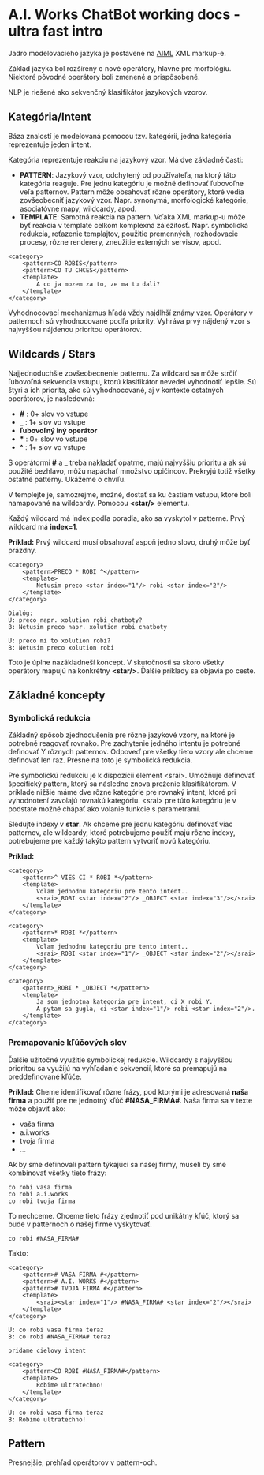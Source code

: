 # A.I. Works ChatBot working docs - ultra fast intro

Jadro modelovacieho jazyka je postavené na <a href="https://www.pandorabots.com/docs/" target="_blank">AIML</a> XML markup-e.

Základ jazyka bol rozšírený o nové operátory, hlavne pre morfológiu. Niektoré pôvodné operátory boli
zmenené a prispôsobené.

NLP je riešené ako sekvenčný klasifikátor jazykových vzorov.

## Kategória/Intent

Báza znalostí je modelovaná pomocou tzv. kategórií, jedna kategória reprezentuje
jeden intent.

Kategória reprezentuje reakciu na jazykový vzor. Má dve základné časti:
* **PATTERN**: Jazykový vzor, odchytený od používateľa, na ktorý táto kategória reaguje. Pre jednu kategóriu je možné definovať ľubovoľne veľa patternov.
Pattern môže obsahovať rôzne operátory, ktoré vedia zovšeobecniť jazykový vzor. Napr. synonymá, morfologické kategórie, asociatóvne mapy, wildcardy, apod.
* **TEMPLATE**: Samotná reakcia na pattern. Vďaka XML markup-u môže byť reakcia v template celkom komplexná záležitosť.
Napr. symbolická redukcia, reťazenie templajtov, použitie premenných, rozhodovacie procesy, rôzne renderery, zneužitie externých servisov, apod.

```
<category>
    <pattern>CO ROBIS</pattern>
    <pattern>CO TU CHCES</pattern>
    <template>
        A co ja mozem za to, ze ma tu dali?
    </template>
</category>
```

Vyhodnocovací mechanizmus hľadá vždy najdlhší známy vzor. Operátory v patternoch sú
vyhodnocované podľa priority. Vyhráva prvý nájdený vzor s najvyššou nájdenou prioritou operátorov.

## Wildcards / Stars

Najjednoduchšie zovšeobecnenie patternu. Za wildcard sa môže strčiť ľubovoľná sekvencia
vstupu, ktorú klasifikátor nevedel vyhodnotiť lepšie. Sú štyri a ich priorita,
ako sú vyhodnocované, aj v kontexte ostatných operátorov, je nasledovná:
* <b>#</b> : 0+ slov vo vstupe
* <b>_</b> : 1+ slov vo vstupe
* <b>ľubovoľný iný operátor</b>
* <b>*</b> : 0+ slov vo vstupe
* <b>^</b> : 1+ slov vo vstupe

S operátormi <b>#</b> a <b>_</b> treba nakladať opatrne, majú najvyššiu prioritu
a ak sú použité bezhlavo, môžu napáchať množstvo opičincov. Prekryjú totiž všetky ostatné
patterny. Ukážeme o chvíľu.

V templejte je, samozrejme, možné, dostať sa ku častiam vstupu, ktoré boli namapované na wildcardy.
Pomocou **&lt;star/&gt;** elementu.

Každý wildcard má index podľa poradia, ako sa vyskytol v patterne. Prvý wildcard má **index=1**.

**Príklad:**
Prvý wildcard musí obsahovať aspoň jedno slovo, druhý môže byť prázdny.

```
<category>
    <pattern>PRECO * ROBI ^</pattern>
    <template>
        Netusim preco <star index="1"/> robi <star index="2"/>
    </template>
</category>

Dialóg:
U: preco napr. xolution robi chatboty?
B: Netusim preco napr. xolution robi chatboty

U: preco mi to xolution robi?
B: Netusim preco xolution robi
```

Toto je úplne nazákladneší koncept. V skutočnosti sa skoro všetky operátory mapujú
na konkrétny **&lt;star/&gt;**.
Ďalšie príklady sa objavia po ceste.

## Základné koncepty

### Symbolická redukcia

Základný spôsob zjednodušenia pre rôzne jazykové vzory, na ktoré je potrebné
reagovať rovnako. Pre zachytenie jedného intentu je potrebné
definovať Y rôznych patternov. Odpoveď pre všetky tieto vzory ale chceme definovať len
raz. Presne na toto je symbolická redukcia.

Pre symbolickú redukciu je k dispozícii element &lt;srai&gt;. Umožňuje
definovať špecifický pattern, ktorý sa následne znova preženie klasifikátorom.
V príklade nižšie máme dve rôzne kategórie pre rovnaký intent, ktoré
pri vyhodnotení zavolajú rovnakú kategóriu. &lt;srai&gt; pre túto kategóriu je v podstate možné chápať
ako volanie funkcie s parametrami.

Sledujte indexy v **star**. Ak chceme pre jednu kategóriu definovať viac patternov, ale wildcardy, ktoré potrebujeme použiť
majú rôzne indexy, potrebujeme pre každý takýto pattern vytvoriť novú kategóriu.

**Príklad:**
```
<category>
    <pattern>^ VIES CI * ROBI *</pattern>
    <template>
        Volam jednodnu kategoriu pre tento intent..
        <srai>_ROBI <star index="2"/> _OBJECT <star index="3"/></srai>
    </template>
</category>

<category>
    <pattern>* ROBI *</pattern>
    <template>
        Volam jednodnu kategoriu pre tento intent..
        <srai>_ROBI <star index="1"/> _OBJECT <star index="2"/></srai>
    </template>
</category>

<category>
    <pattern>_ROBI * _OBJECT *</pattern>
    <template>
        Ja som jednotna kategoria pre intent, ci X robi Y.
        A pytam sa gugla, ci <star index="1"/> robi <star index="2"/>.
    </template>
</category>

```

### Premapovanie kľúčových slov

Ďalšie užitočné využitie symbolickej redukcie. Wildcardy s najvyššou
prioritou sa využijú na vyhľadanie sekvencií, ktoré sa premapujú
na preddefinované kľúče.

**Príklad:**
Cheme identifikovať rôzne frázy, pod ktorými je adresovaná **naša firma** a
použiť pre ne jednotný kľúč **#NASA_FIRMA#**.
Naša firma sa v texte môže objaviť ako:
* vaša firma
* a.i.works
* tvoja firma
* ...

Ak by sme definovali pattern týkajúci sa našej firmy, museli by sme kombinovať
všetky tieto frázy:

```
co robi vasa firma
co robi a.i.works
co robi tvoja firma
```

To nechceme. Chceme tieto frázy zjednotiť pod unikátny kľúč, ktorý sa bude
v patternoch o našej firme vyskytovať.

```
co robi #NASA_FIRMA#
```

Takto:

```
<category>
    <pattern># VASA FIRMA #</pattern>
    <pattern># A.I. WORKS #</pattern>
    <pattern># TVOJA FIRMA #</pattern>
    <template>
        <srai><star index="1"/> #NASA_FIRMA# <star index="2"/></srai>
    </template>
</category>

U: co robi vasa firma teraz
B: co robi #NASA_FIRMA# teraz

pridame cielovy intent

<category>
    <pattern>CO ROBI #NASA_FIRMA#</pattern>
    <template>
        Robime ultratechno!
    </template>
</category>

U: co robi vasa firma teraz
B: Robime ultratechno!
```


## Pattern

Presnejšie, prehľad operátorov v pattern-och.







